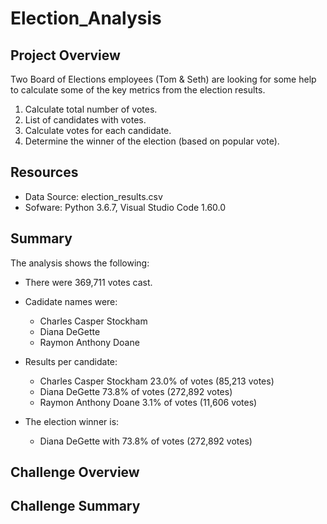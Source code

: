 # Election_Analysis

## Project Overview
Two Board of Elections employees (Tom & Seth) are looking for some help to calculate some of the key metrics from the election results.
1) Calculate total number of votes.
2) List of candidates with votes.
3) Calculate votes for each candidate.
4) Determine the winner of the election (based on popular vote).

## Resources
- Data Source: election_results.csv
- Sofware: Python 3.6.7, Visual Studio Code 1.60.0

## Summary
The analysis shows the following:
- There were 369,711 votes cast.
- Cadidate names were:
  - Charles Casper Stockham
  - Diana DeGette
  - Raymon Anthony Doane

- Results per candidate:
  - Charles Casper Stockham 23.0% of votes (85,213 votes)
  - Diana DeGette 73.8% of votes (272,892 votes)
  - Raymon Anthony Doane 3.1% of votes (11,606 votes)

- The election winner is:
  - Diana DeGette with 73.8% of votes (272,892 votes)

## Challenge Overview


## Challenge Summary
